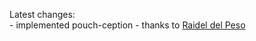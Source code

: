 Latest changes:  
\- implemented pouch-ception - thanks to [Raidel del Peso](https://github.com/rdelpeso)  
